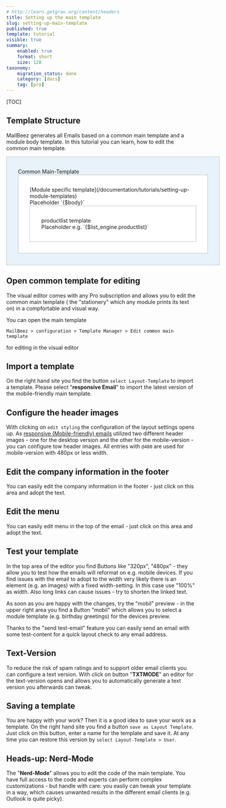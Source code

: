 ```yaml
---
# http://learn.getgrav.org/content/headers
title: Setting up the main template
slug: setting-up-main-template
published: true
template: tutorial
visible: true
summary:
    enabled: true
    format: short
    size: 128
taxonomy:
    migration_status: done
    category: [docs]
    tag: [pro]
---
```



 
[TOC]

## Template Structure

MailBeez generates all Emails based on a common main template and a module body template. In this tutorial you can learn, how to edit the common main template.

<div style="padding: 30px; border: 1px solid #c0c0c0; background-color: #E7F2FA; width: 100%; max-width: 600px; margin:auto" markdown="1">
Common Main-Template
<div style="padding: 30px; border: 1px solid #c0c0c0; background-color: #FFFFFF;" markdown="1">[Module specific template](/documentation/tutorials/setting-up-module-templates)
<br>
Placeholder `{$body}`
<div style="padding: 30px; border: 1px solid #c0c0c0;" markdown="1">productlist template<br>
Placeholder e.g. `{$list_engine.productlist}`
</div>
</div>
</div>



## Open common template for editing

The visual editor comes with any Pro subscription and allows you to edit the common main template ( the "stationery" which any module prints its text on) in a compfortable and visual way.


You can open the main template

`MailBeez > configuration > Template Manager > Edit common main template` 

for editing in the visual editor


## Import a template

On the right hand site you find the button `select Layout-Template` to import a template. Please select "**responsive Email**" to import the latest version of the mobile-friendly main template.

## Configure the header images

With clicking on `edit styling` the configuration of the layout settings opens up. As [responsive (Mobile-friendly) emails](/documentation/responsive-emails) utilized two different header images - one for the desktop version and the other for the mobile-version - you can configure tow header images. All entries with `@480` are used for mobile-version with 480px or less width.


## Edit the company information in the footer

You can easily edit the company information in the footer - just click on this area and adopt the text.


## Edit the menu

You can easily edit menu in the top of the email - just click on this area and adopt the text.


## Test your template

In the top area of the editor you find Buttons like "320px", "480px" - they allow you to test how the emails will reformat on e.g. mobile devices. If you find issues with the email to adopt to the width very likely there is an element (e.g. an images) with a fixed width-setting. In this case use "100%" as width. Also long links can cause issues - try to shorten the linked text.

As soon as you are happy with the changes, try the "mobil" preview - in the upper right area you find a Button "mobil" which allows you to select a module template (e.g. birthday greetings) for the devices preview.

Thanks to the "send test-email" feature you can easily send an email with some test-content for a quick layout check to any email address.
 

## Text-Version

To reduce the risk of spam ratings and to support older email clients you can configure a text version. With click on button "**TXTMODE**" an editor for the text-version opens and allows you to automatically generate a text version you afterwards can tweak.

## Saving a template

You are happy with your work? Then it is a good idea to save your work as a template. On the right hand site you find a button `save as Layout Template`. Just click on this button, enter a name for the template and save it. At any time you can restore this version by `select Layout-Template > User`.

 
## Heads-up: Nerd-Mode

The "**Nerd-Mode**" allows you to edit the code of the main template. You have full access to the code and experts can perform complex customizations - but handle with care: you easliy can tweak your template in a way, which causes unwanted results in the different email clients (e.g. Outlook is quite picky).
